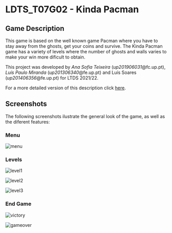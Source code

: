 # LDTS_T07G02 - Kinda Pacman

## Game Description

This game is based on the well known game Pacman where you have to stay away from the ghosts, get your coins and survive.
The Kinda Pacman game has a variety of levels where the number of ghosts and walls varies to make your win more dificult to obtain.

This project was developed by *Ana Sofia Teixeira* (*up201906031*@fc.up.pt), *Luís Paulo Miranda* (*up201306340*@fe.up.pt) and Luís Soares (*up201406356*@fe.up.pt) for LTDS 2021/22.

For a more detailed version of this description click [here](https://github.com/FEUP-LDTS-2021/ldts-project-assignment-g0702/blob/main/Pacman/docs/README.md).

## Screenshots

The following screenshots ilustrate the general look of the game, as well as the diferent features:

### Menu

![menu](https://user-images.githubusercontent.com/93602630/151638228-60a877d8-3df5-4ec1-b1af-ea866feb9d4f.jpg)

### Levels

![level1](https://user-images.githubusercontent.com/93602630/151638237-c81fbd19-5622-451c-886a-c2f37c6e5cb5.jpg)

![level2](https://user-images.githubusercontent.com/93602630/151638246-be8248f3-f8cf-439e-a87d-9294938537f9.jpg)

![level3](https://user-images.githubusercontent.com/93602630/151638252-99daa9d9-04d4-4ead-a501-6bfff045f22e.jpg)

### End Game

![victory](https://user-images.githubusercontent.com/93602630/151638262-8590d8cb-bdd6-4c50-9c72-a4a393fa1786.jpg)

![gameover](https://user-images.githubusercontent.com/93602630/151638268-1854705d-4871-4daa-9a57-b07a61287c83.jpg)

